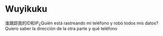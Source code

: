 # Wuyikuku
谁跟踪我的ID和IP¿Quién está rastreando mi teléfono y robó todos mis datos? Quiero saber la dirección de la otra parte y qué teléfono
